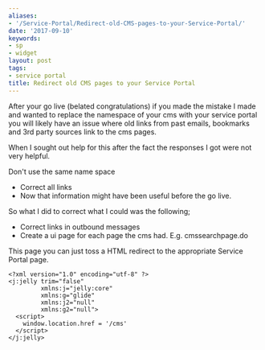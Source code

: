 ```yaml
---
aliases:
- '/Service-Portal/Redirect-old-CMS-pages-to-your-Service-Portal/'
date: '2017-09-10'
keywords:
- sp
- widget
layout: post
tags:
- service portal
title: Redirect old CMS pages to your Service Portal
---
```


After your go live (belated congratulations) if you made the mistake I
made and wanted to replace the namespace of your cms with your service
portal you will likely have an issue where old links from past emails,
bookmarks and 3rd party sources link to the cms pages.

When I sought out help for this after the fact the responses I got were
not very helpful.

Don't use the same name space

-   Correct all links
-   Now that information might have been useful before the go live.

So what I did to correct what I could was the following;

-   Correct links in outbound messages
-   Create a ui page for each page the cms had. E.g. cmssearchpage.do

This page you can just toss a HTML redirect to the appropriate Service
Portal page.

``` {.xml}
<?xml version="1.0" encoding="utf-8" ?>
<j:jelly trim="false"
         xmlns:j="jelly:core"
         xmlns:g="glide"
         xmlns:j2="null"
         xmlns:g2="null">
  <script>
    window.location.href = '/cms'
  </script>
</j:jelly>
```
